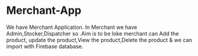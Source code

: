 # Merchant-App
We have Merchant Application. In Merchant we have Admin,Stocker,Dispatcher so .Aim is to be loke merchant can Add the  product, update the product,View the product,Delete the product &amp; we can import with Firebase database.
